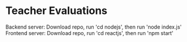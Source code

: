 # Teacher Evaluations

Backend server: Download repo, run 'cd nodejs', then run 'node index.js'
Frontend server: Download repo, run 'cd reactjs', then run 'npm start'

